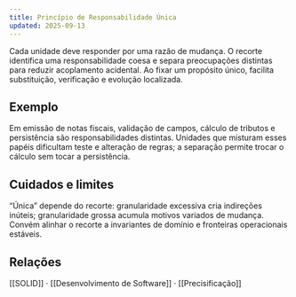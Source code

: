 ```yaml
---
title: Princípio de Responsabilidade Única
updated: 2025-09-13
---
```


Cada unidade deve responder por uma razão de mudança. O recorte identifica uma responsabilidade coesa e separa preocupações distintas para reduzir acoplamento acidental. Ao fixar um propósito único, facilita substituição, verificação e evolução localizada.

## Exemplo
Em emissão de notas fiscais, validação de campos, cálculo de tributos e persistência são responsabilidades distintas. Unidades que misturam esses papéis dificultam teste e alteração de regras; a separação permite trocar o cálculo sem tocar a persistência.

## Cuidados e limites
“Única” depende do recorte: granularidade excessiva cria indireções inúteis; granularidade grossa acumula motivos variados de mudança. Convém alinhar o recorte a invariantes de domínio e fronteiras operacionais estáveis.

## Relações
[[SOLID]] · [[Desenvolvimento de Software]] · [[Precisificação]]

